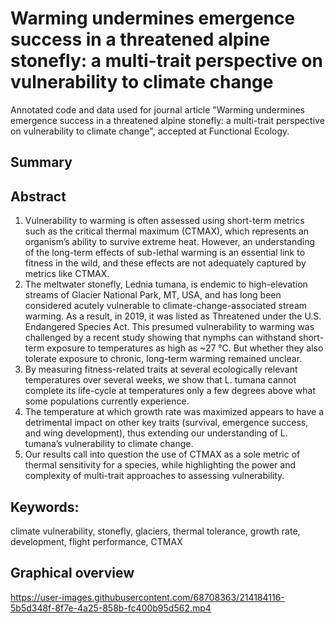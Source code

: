 # Warming undermines emergence success in a threatened alpine stonefly: a multi-trait perspective on vulnerability to climate change

Annotated code and data used for journal article "Warming undermines emergence success in a threatened alpine stonefly: a multi-trait perspective on vulnerability to climate change", accepted at Functional Ecology.

## Summary

## Abstract

1.	Vulnerability to warming is often assessed using short-term metrics such as the critical thermal maximum (CTMAX), which represents an organism’s ability to survive extreme heat. However, an understanding of the long-term effects of sub-lethal warming is an essential link to fitness in the wild, and these effects are not adequately captured by metrics like CTMAX. 
2.	The meltwater stonefly, Lednia tumana, is endemic to high-elevation streams of Glacier National Park, MT, USA, and has long been considered acutely vulnerable to climate-change-associated stream warming. As a result, in 2019, it was listed as Threatened under the U.S. Endangered Species Act. This presumed vulnerability to warming was challenged by a recent study showing that nymphs can withstand short-term exposure to temperatures as high as ~27 °C. But whether they also tolerate exposure to chronic, long-term warming remained unclear.
3.	By measuring fitness-related traits at several ecologically relevant temperatures over several weeks, we show that L. tumana cannot complete its life-cycle at temperatures only a few degrees above what some populations currently experience. 
4.	The temperature at which growth rate was maximized appears to have a detrimental impact on other key traits (survival, emergence success, and wing development), thus extending our understanding of L. tumana’s vulnerability to climate change. 
5.	Our results call into question the use of CTMAX as a sole metric of thermal sensitivity for a species, while highlighting the power and complexity of multi-trait approaches to assessing vulnerability.

## Keywords:

climate vulnerability, stonefly, glaciers, thermal tolerance, growth rate, development, flight performance, CTMAX 

## Graphical overview




https://user-images.githubusercontent.com/68708363/214184116-5b5d348f-8f7e-4a25-858b-fc400b95d562.mp4


